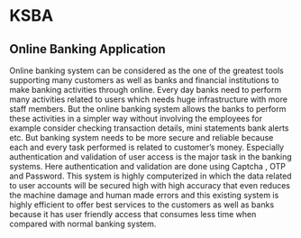 # KSBA
## Online Banking Application

Online banking system can be considered as the one of the greatest tools supporting many customers as well as banks and financial institutions to make banking activities through online. Every day banks need to perform many activities related to users which needs huge infrastructure with more staff members. But the online banking system allows the banks to perform these activities in a simpler way without involving the employees for example consider checking transaction details, mini statements bank alerts etc. But banking system needs to be more secure and reliable because each and every task performed is related to customer’s money. Especially authentication and validation of user access is the major task in the banking systems. Here authentication and validation are done using Captcha , OTP and Password. This system is highly computerized in which the data related to user accounts will be secured high with high accuracy that even reduces the machine damage and human made errors and this existing system is highly efficient to offer best services to the customers as well as banks because it has user friendly access that consumes less time when compared with normal banking system.

